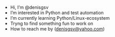 -  Hi, I’m @denisgsv
-  I’m interested in Python and test automation
-  I’m currently learning Python/Linux-ecosystem
-  Tryng to find something fun to work on
-  How to reach me by (denisgsv@yahoo.com)

<!---
Denisgsv/Denisgsv is a ✨ special ✨ repository because its `README.md` (this file) appears on your GitHub profile.
You can click the Preview link to take a look at your changes.
--->
